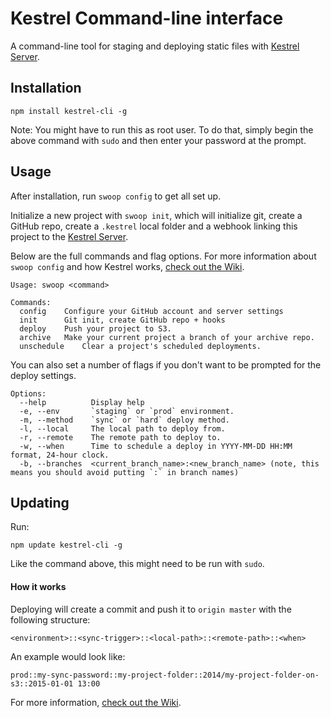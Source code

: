 Kestrel Command-line interface
========
A command-line tool for staging and deploying static files with [Kestrel Server](https://github.com/mhkeller/kestrel).

## Installation

````
npm install kestrel-cli -g
````

Note: You might have to run this as root user. To do that, simply begin the above command with `sudo` and then enter your password at the prompt.

## Usage

After installation, run `swoop config` to get all set up. 

Initialize a new project with `swoop init`, which will initialize git, create a GitHub repo, create a `.kestrel` local folder and a webhook linking this project to the [Kestrel Server](http://github.com/mhkeller/kestrel).

Below are the full commands and flag options. For more information about `swoop config` and how Kestrel works, [check out the Wiki](https://github.com/mhkeller/kestrel/wiki/Command-line-interface#3-usage).

````
Usage: swoop <command>

Commands:
  config	Configure your GitHub account and server settings
  init		Git init, create GitHub repo + hooks
  deploy	Push your project to S3.
  archive	Make your current project a branch of your archive repo.
  unschedule	Clear a project's scheduled deployments.
````

You can also set a number of flags if you don't want to be prompted for the deploy settings.

````
Options:
  --help          Display help
  -e, --env       `staging` or `prod` environment.
  -m, --method    `sync` or `hard` deploy method.
  -l, --local     The local path to deploy from.
  -r, --remote    The remote path to deploy to.
  -w, --when      Time to schedule a deploy in YYYY-MM-DD HH:MM format, 24-hour clock.
  -b, --branches  <current_branch_name>:<new_branch_name> (note, this means you should avoid putting `:` in branch names)

````

## Updating

Run:

````
npm update kestrel-cli -g
````

Like the command above, this might need to be run with `sudo`.

#### How it works

Deploying will create a commit and push it to `origin master` with the following structure:

````
<environment>::<sync-trigger>::<local-path>::<remote-path>::<when>
````

An example would look like:

````
prod::my-sync-password::my-project-folder::2014/my-project-folder-on-s3::2015-01-01 13:00
````

For more information, [check out the Wiki](https://github.com/mhkeller/kestrel/wiki/Command-line-interface#3-usage).